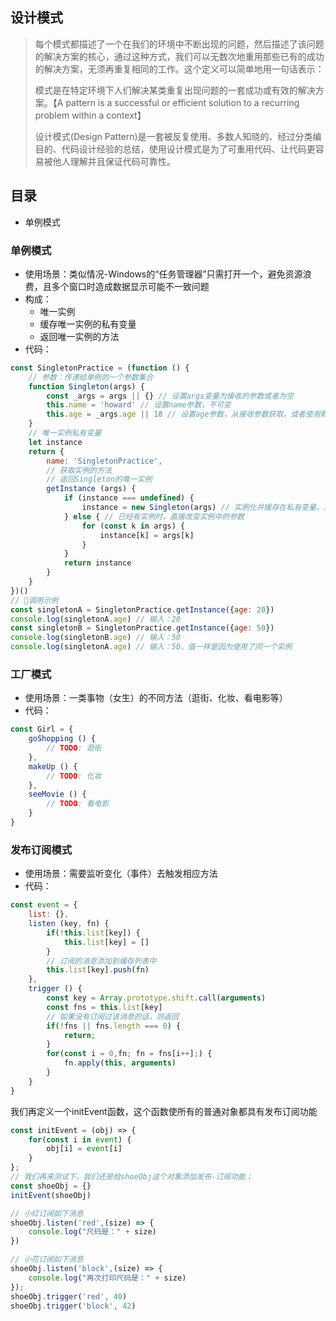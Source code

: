 ## 设计模式
> 每个模式都描述了一个在我们的环境中不断出现的问题，然后描述了该问题的解决方案的核心，通过这种方式，我们可以无数次地重用那些已有的成功的解决方案，无须再重复相同的工作。这个定义可以简单地用一句话表示：
>
> 模式是在特定环境下人们解决某类重复出现问题的一套成功或有效的解决方案。【A pattern is a successful or efficient solution to a recurring  problem within a context】
> 
> 设计模式(Design Pattern)是一套被反复使用、多数人知晓的、经过分类编目的、代码设计经验的总结，使用设计模式是为了可重用代码、让代码更容易被他人理解并且保证代码可靠性。

## 目录
- 单例模式


### 单例模式
- 使用场景：类似情况-Windows的“任务管理器”只需打开一个，避免资源浪费，且多个窗口时造成数据显示可能不一致问题
- 构成：
    - 唯一实例
    - 缓存唯一实例的私有变量
    - 返回唯一实例的方法
- 代码：
```js
const SingletonPractice = (function () {
    // 参数：传递给单例的一个参数集合
    function Singleton(args) {
        const _args = args || {} // 设置args变量为接收的参数或者为空
        this.name = 'howard' // 设置name参数，不可变
        this.age = _args.age || 18 // 设置age参数，从接收参数获取，或者使用默认
    }
    // 唯一实例私有变量
    let instance
    return {
        name: 'SingletonPractice',
        // 获取实例的方法
        // 返回Singleton的唯一实例
        getInstance (args) {
            if (instance === undefined) {
                instance = new Singleton(args) // 实例化并缓存在私有变量，之后只返回缓存的唯一实例
            } else { // 已经有实例时，直接改变实例中的参数
                for (const k in args) {
                    instance[k] = args[k]
                }
            }
            return instance
        }
    }
})()
// 调用示例
const singletonA = SingletonPractice.getInstance({age: 20})
console.log(singletonA.age) // 输入：20
const singletonB = SingletonPractice.getInstance({age: 50})
console.log(singletonB.age) // 输入：50
console.log(singletonA.age) // 输入：50，值一样是因为使用了同一个实例
```

### 工厂模式
- 使用场景：一类事物（女生）的不同方法（逛街、化妆、看电影等）
- 代码：
```js
const Girl = {
    goShopping () {
        // TODO: 逛街
    },
    makeUp () {
        // TODO: 化妆
    },
    seeMovie () {
        // TODO: 看电影
    }
}
```

### 发布订阅模式
- 使用场景：需要监听变化（事件）去触发相应方法
- 代码：
```js
const event = {
    list: {},
    listen (key, fn) {
        if(!this.list[key]) {
            this.list[key] = []
        }
        // 订阅的消息添加到缓存列表中
        this.list[key].push(fn)
    },
    trigger () {
        const key = Array.prototype.shift.call(arguments)
        const fns = this.list[key]
        // 如果没有订阅过该消息的话，则返回
        if(!fns || fns.length === 0) {
            return;
        }
        for(const i = 0,fn; fn = fns[i++];) {
            fn.apply(this, arguments)
        }
    }
}
```
我们再定义一个initEvent函数，这个函数使所有的普通对象都具有发布订阅功能
```js
const initEvent = (obj) => {
    for(const i in event) {
        obj[i] = event[i]
    }
};
// 我们再来测试下，我们还是给shoeObj这个对象添加发布-订阅功能；
const shoeObj = {}
initEvent(shoeObj)

// 小红订阅如下消息
shoeObj.listen('red',(size) => {
    console.log("尺码是：" + size)  
})

// 小花订阅如下消息
shoeObj.listen('block',(size) => {
    console.log("再次打印尺码是：" + size)
});
shoeObj.trigger('red', 40)
shoeObj.trigger('block', 42)
```